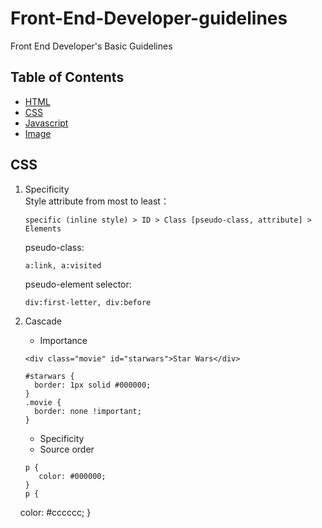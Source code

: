 # Front-End-Developer-guidelines
Front End Developer's Basic Guidelines

## Table of Contents
  - [HTML](#html)
  - [CSS](#css)
  - [Javascript](#javascript)
  - [Image](#image)
  
## CSS
1) Specificity  
   Style attribute from most to least：
   ```
   specific (inline style) > ID > Class [pseudo-class, attribute] > Elements
   ```
   pseudo-class:
   ```  
   a:link, a:visited
   ```
   pseudo-element selector: 
   ```
   div:first-letter, div:before
   ```
  
2) Cascade
   - Importance
   ```
   <div class="movie" id="starwars">Star Wars</div>
   ```
   ```
   #starwars {
     border: 1px solid #000000;
   }
   .movie {
     border: none !important;
   }
   ```
   - Specificity
   - Source order
   ```
   p {
      color: #000000;
   }
   p {
     color: #cccccc;
   }
   ```
